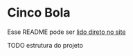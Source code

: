 ---
---
# Cinco Bola
Esse README pode ser [lido direto no site](https://cincobola.misterio.me/README)

TODO estrutura do projeto
